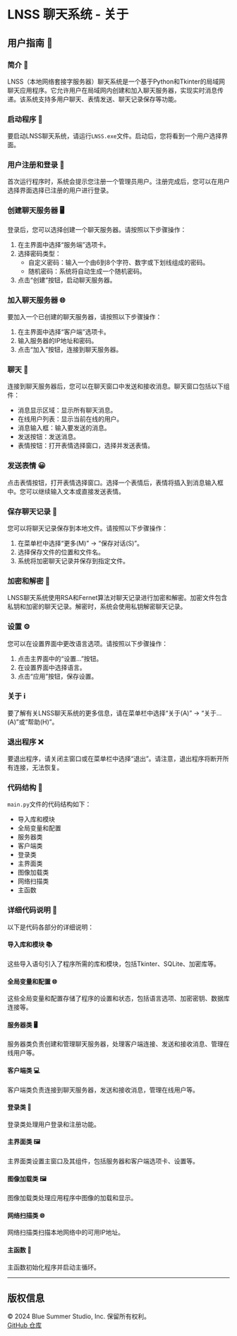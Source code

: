 # LNSS 聊天系统 - 关于

## 用户指南 📖

### 简介 🌟
LNSS（本地网络套接字服务器）聊天系统是一个基于Python和Tkinter的局域网聊天应用程序。它允许用户在局域网内创建和加入聊天服务器，实现实时消息传递。该系统支持多用户聊天、表情发送、聊天记录保存等功能。

### 启动程序 🚀
要启动LNSS聊天系统，请运行`LNSS.exe`文件。启动后，您将看到一个用户选择界面。

### 用户注册和登录 🔑
首次运行程序时，系统会提示您注册一个管理员用户。注册完成后，您可以在用户选择界面选择已注册的用户进行登录。

### 创建聊天服务器 🖥️
登录后，您可以选择创建一个聊天服务器。请按照以下步骤操作：
1. 在主界面中选择“服务端”选项卡。
2. 选择密码类型：
   - 自定义密码：输入一个由6到8个字符、数字或下划线组成的密码。
   - 随机密码：系统将自动生成一个随机密码。
3. 点击“创建”按钮，启动聊天服务器。

### 加入聊天服务器 🌐
要加入一个已创建的聊天服务器，请按照以下步骤操作：
1. 在主界面中选择“客户端”选项卡。
2. 输入服务器的IP地址和密码。
3. 点击“加入”按钮，连接到聊天服务器。

### 聊天 💬
连接到聊天服务器后，您可以在聊天窗口中发送和接收消息。聊天窗口包括以下组件：
- 消息显示区域：显示所有聊天消息。
- 在线用户列表：显示当前在线的用户。
- 消息输入框：输入要发送的消息。
- 发送按钮：发送消息。
- 表情按钮：打开表情选择窗口，选择并发送表情。

### 发送表情 😀
点击表情按钮，打开表情选择窗口。选择一个表情后，表情将插入到消息输入框中。您可以继续输入文本或直接发送表情。

### 保存聊天记录 💾
您可以将聊天记录保存到本地文件。请按照以下步骤操作：
1. 在菜单栏中选择“更多(M)” -> “保存对话(S)”。
2. 选择保存文件的位置和文件名。
3. 系统将加密聊天记录并保存到指定文件。

### 加密和解密 🔐
LNSS聊天系统使用RSA和Fernet算法对聊天记录进行加密和解密。加密文件包含私钥和加密的聊天记录。解密时，系统会使用私钥解密聊天记录。

### 设置 ⚙️
您可以在设置界面中更改语言选项。请按照以下步骤操作：
1. 点击主界面中的“设置...”按钮。
2. 在设置界面中选择语言。
3. 点击“应用”按钮，保存设置。

### 关于 ℹ️
要了解有关LNSS聊天系统的更多信息，请在菜单栏中选择“关于(A)” -> “关于...(A)”或“帮助(H)”。

### 退出程序 ❌
要退出程序，请关闭主窗口或在菜单栏中选择“退出”。请注意，退出程序将断开所有连接，无法恢复。

### 代码结构 🧩
`main.py`文件的代码结构如下：
- 导入库和模块
- 全局变量和配置
- 服务器类
- 客户端类
- 登录类
- 主界面类
- 图像加载类
- 网络扫描类
- 主函数

### 详细代码说明 📜
以下是代码各部分的详细说明：

#### 导入库和模块 📚
这些导入语句引入了程序所需的库和模块，包括Tkinter、SQLite、加密库等。

#### 全局变量和配置 🌐
这些全局变量和配置存储了程序的设置和状态，包括语言选项、加密密钥、数据库连接等。

#### 服务器类 🖥️
服务器类负责创建和管理聊天服务器，处理客户端连接、发送和接收消息、管理在线用户等。

#### 客户端类 💻
客户端类负责连接到聊天服务器，发送和接收消息，管理在线用户等。

#### 登录类 🔑
登录类处理用户登录和注册功能。

#### 主界面类 🖼️
主界面类设置主窗口及其组件，包括服务器和客户端选项卡、设置等。

#### 图像加载类 🖼️
图像加载类处理应用程序中图像的加载和显示。

#### 网络扫描类 🌐
网络扫描类扫描本地网络中的可用IP地址。

#### 主函数 🚀
主函数初始化程序并启动主循环。

---

## 版权信息
© 2024 Blue Summer Studio, Inc. 保留所有权利。  
[GitHub 仓库](https://github.com/niuzhix/LNSS)

